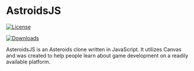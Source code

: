 # AstroidsJS

[![License](https://img.shields.io/github/license/jdtalley/asteroidsjs)]([https://github.com/JDTalley/AsteroidsJS/blob/master/LICENSE](https://github.com/JDTalley/AsteroidsJS/blob/master/LICENSE))

[![Downloads](https://img.shields.io/github/downloads/JDTalley/AsteroidsJS/total)]([https://github.com/JDTalley/AsteroidsJS](https://github.com/JDTalley/AsteroidsJS))

AsteroidsJS is an Asteroids clone written in JavaScript. It utilizes Canvas and was created to help people learn about game development on a readily available platform.
